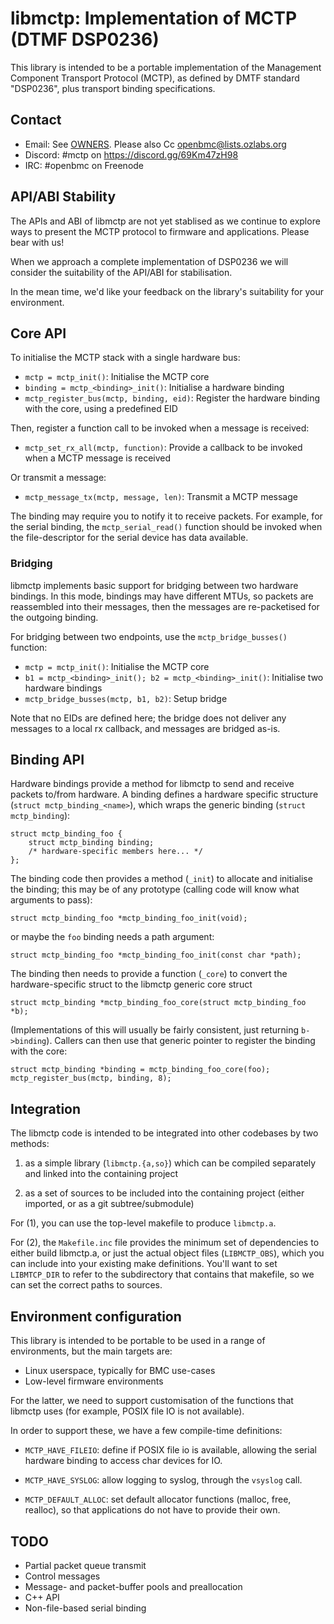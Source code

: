 libmctp: Implementation of MCTP (DTMF DSP0236)
==============================================

This library is intended to be a portable implementation of the Management
Component Transport Protocol (MCTP), as defined by DMTF standard "DSP0236",
plus transport binding specifications.

Contact
-------

* Email: See [OWNERS](OWNERS). Please also Cc openbmc@lists.ozlabs.org
* Discord: #mctp on https://discord.gg/69Km47zH98
* IRC: #openbmc on Freenode

API/ABI Stability
-----------------

The APIs and ABI of libmctp are not yet stablised as we continue to explore
ways to present the MCTP protocol to firmware and applications. Please bear
with us!

When we approach a complete implementation of DSP0236 we will consider the
suitability of the API/ABI for stabilisation.

In the mean time, we'd like your feedback on the library's suitability for your
environment.

Core API
--------

To initialise the MCTP stack with a single hardware bus:

 * `mctp = mctp_init()`: Initialise the MCTP core
 * `binding = mctp_<binding>_init()`: Initialise a hardware binding
 * `mctp_register_bus(mctp, binding, eid)`: Register the hardware binding with
   the core, using a predefined EID

Then, register a function call to be invoked when a message is received:

 * `mctp_set_rx_all(mctp, function)`: Provide a callback to be invoked when a
   MCTP message is received

Or transmit a message:

 * `mctp_message_tx(mctp, message, len)`: Transmit a MCTP message

The binding may require you to notify it to receive packets. For example,
for the serial binding, the `mctp_serial_read()` function should be invoked
when the file-descriptor for the serial device has data available.

### Bridging

libmctp implements basic support for bridging between two hardware bindings.
In this mode, bindings may have different MTUs, so packets are reassembled into
their messages, then the messages are re-packetised for the outgoing binding.

For bridging between two endpoints, use the `mctp_bridge_busses()` function:

 * `mctp = mctp_init()`: Initialise the MCTP core
 * `b1 = mctp_<binding>_init(); b2 = mctp_<binding>_init()`: Initialise two hardware bindings
 * `mctp_bridge_busses(mctp, b1, b2)`: Setup bridge

Note that no EIDs are defined here; the bridge does not deliver any messages
to a local rx callback, and messages are bridged as-is.

Binding API
-----------

Hardware bindings provide a method for libmctp to send and receive packets
to/from hardware. A binding defines a hardware specific structure (`struct
mctp_binding_<name>`), which wraps the generic binding (`struct mctp_binding`):

    struct mctp_binding_foo {
	    struct mctp_binding binding;
	    /* hardware-specific members here... */
    };

The binding code then provides a method (`_init`) to allocate and initialise
the binding; this may be of any prototype (calling code will know what
arguments to pass):

    struct mctp_binding_foo *mctp_binding_foo_init(void);

or maybe the `foo` binding needs a path argument:

    struct mctp_binding_foo *mctp_binding_foo_init(const char *path);

The binding then needs to provide a function (`_core`) to convert the
hardware-specific struct to the libmctp generic core struct

    struct mctp_binding *mctp_binding_foo_core(struct mctp_binding_foo *b);

(Implementations of this will usually be fairly consistent, just returning
`b->binding`). Callers can then use that generic pointer to register the
binding with the core:

    struct mctp_binding *binding = mctp_binding_foo_core(foo);
    mctp_register_bus(mctp, binding, 8);


Integration
-----------

The libmctp code is intended to be integrated into other codebases by two
methods:

 1. as a simple library (`libmctp.{a,so}`) which can be compiled separately
    and linked into the containing project

 2. as a set of sources to be included into the containing project (either
    imported, or as a git subtree/submodule)

For (1), you can use the top-level makefile to produce `libmctp.a`.

For (2), the `Makefile.inc` file provides the minimum set of dependencies to
either build libmctp.a, or just the actual object files (`LIBMCTP_OBS`), which
you can include into your existing make definitions.  You'll want to set
`LIBMTCP_DIR` to refer to the subdirectory that contains that makefile, so we
can set the correct paths to sources.


Environment configuration
-------------------------

This library is intended to be portable to be used in a range of environments,
but the main targets are:

  - Linux userspace, typically for BMC use-cases
  - Low-level firmware environments

For the latter, we need to support customisation of the functions that libmctp
uses (for example, POSIX file IO is not available).

In order to support these, we have a few compile-time definitions:

 - `MCTP_HAVE_FILEIO`: define if POSIX file io is available, allowing the
   serial hardware binding to access char devices for IO.

 - `MCTP_HAVE_SYSLOG`: allow logging to syslog, through the `vsyslog`
   call.

 - `MCTP_DEFAULT_ALLOC`: set default allocator functions (malloc, free,
   realloc), so that applications do not have to provide their own.

TODO
----

 - Partial packet queue transmit
 - Control messages
 - Message- and packet-buffer pools and preallocation
 - C++ API
 - Non-file-based serial binding
